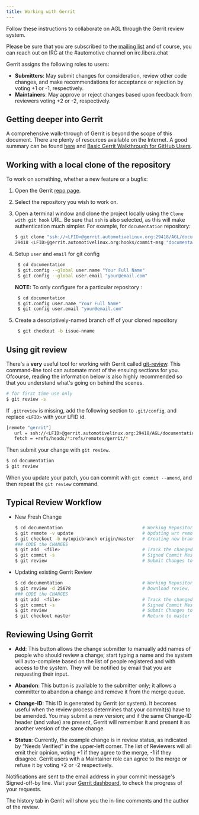 ```yaml
---
title: Working with Gerrit
---
```


Follow these instructions to collaborate on AGL through the Gerrit review
system.

Please be sure that you are subscribed to the [mailing
list](https://lists.automotivelinux.org/g/agl-dev-community) and of course, you
can reach out on IRC at the #automotive channel on irc.libera.chat

Gerrit assigns the following roles to users:

-  **Submitters**: May submit changes for consideration, review other code
   changes, and make recommendations for acceptance or rejection by voting +1 or
   -1, respectively.
-  **Maintainers**: May approve or reject changes based upon feedback from
   reviewers voting +2 or -2, respectively.

## Getting deeper into Gerrit

A comprehensive walk-through of Gerrit is beyond the scope of this document.
There are plenty of resources available on the Internet. A good summary can be
found [here](https://www.mediawiki.org/wiki/Gerrit/Tutorial) and [Basic Gerrit
Walkthrough for GitHub
Users](https://gerrit-review.googlesource.com/Documentation/intro-gerrit-walkthrough-github.html).

## Working with a local clone of the repository

To work on something, whether a new feature or a bugfix:

1. Open the Gerrit [repo
   page](https://gerrit.automotivelinux.org/gerrit/admin/repos/).

2. Select the repository you wish to work on.

3. Open a terminal window and clone the project locally using the ``Clone with
   git hook`` URL. Be sure that ``ssh`` is also selected, as this will make
   authentication much simpler. For example, for `documentation` repository:

    ```sh
    $ git clone "ssh://<LFID>@gerrit.automotivelinux.org:29418/AGL/documentation" && scp -p -P
    29418 <LFID>@gerrit.automotivelinux.org:hooks/commit-msg "documentation/.git/hooks/"
    ```

4. Setup `user` and `email` for git config

    ```sh
     $ cd documentation
     $ git.config --global user.name "Your Full Name"
     $ git config --global user.email "your@email.com"
    ```

      **NOTE:** To only configure for a particular repository :

    ```sh
     $ cd documentation
     $ git.config user.name "Your Full Name"
     $ git config user.email "your@email.com"
    ```

5. Create a descriptively-named branch off of your cloned repository

    ```sh
     $ git checkout -b issue-nname
    ```

## Using git review

There's a **very** useful tool for working with Gerrit called
[git-review](https://www.mediawiki.org/wiki/Gerrit/git-review). This
command-line tool can automate most of the ensuing sections for you. Ofcourse,
reading the information below is also highly recommended so that you understand
what's going on behind the scenes.

```sh
# for first time use only
$ git review -s
```
If `.gitreview` is missing, add the following section to ``.git/config``, and
replace ``<LFID>`` with your LFID id.

```sh
[remote "gerrit"]
   url = ssh://<LFID>@gerrit.automotivelinux.org:29418/AGL/documentation.git
   fetch = +refs/heads/*:refs/remotes/gerrit/*
```

Then submit your change with ``git review``.

```sh
$ cd documentation
$ git review
```

When you update your patch, you can commit with ``git commit --amend``, and then
repeat the ``git review`` command.

## Typical Review Workflow

   - New Fresh Change

      ```sh
      $ cd documentation                              # Working Repository
      $ git remote -v update                          # Updating wrt remote
      $ git checkout -b mytopicbranch origin/master   # Creating new branch
      ### CODE the CHANGES
      $ git add  <file>                               # Track the changed files
      $ git commit -s                                 # Signed Commit Message
      $ git review                                    # Submit Changes to review
      ```

   - Updating existing Gerrit Review

      ```sh
      $ cd documentation                              # Working Repository
      $ git review -d 25678                           # Download review, 25678 is change number
      ### CODE the CHANGES
      $ git add  <file>                               # Track the changed files
      $ git commit -s                                 # Signed Commit Message
      $ git review                                    # Submit Changes to review
      $ git checkout master                           # Return to master branch
      ```

## Reviewing Using Gerrit

-  **Add**: This button allows the change submitter to manually add names of
   people who should review a change; start typing a name and the system will
   auto-complete based on the list of people registered and with access to the
   system. They will be notified by email that you are requesting their input.

-  **Abandon**: This button is available to the submitter only; it allows a
   committer to abandon a change and remove it from the merge queue.

-  **Change-ID**: This ID is generated by Gerrit (or system). It becomes useful
   when the review process determines that your commit(s) have to be amended.
   You may submit a new version; and if the same Change-ID header (and value)
   are present, Gerrit will remember it and present it as another version of the
   same change.

-  **Status**: Currently, the example change is in review status, as indicated
   by “Needs Verified” in the upper-left corner. The list of Reviewers will all
   emit their opinion, voting +1 if they agree to the merge, -1 if they
   disagree. Gerrit users with a Maintainer role can agree to the merge or
   refuse it by voting +2 or -2 respectively.

Notifications are sent to the email address in your commit message's
Signed-off-by line. Visit your [Gerrit
dashboard](https://gerrit.automotivelinux.org/gerrit/dashboard/self), to check
the progress of your requests.

The history tab in Gerrit will show you the in-line comments and the author of
the review.
